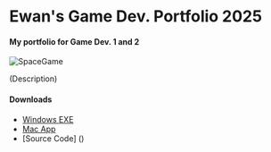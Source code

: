 # Ewan's Game Dev. Portfolio 2025

#### My portfolio for Game Dev. 1 and 2

![SpaceGame](  )

(Description)

#### Downloads
 * [Windows EXE]()
 * [Mac App]()
 * [Source Code] ()
   
